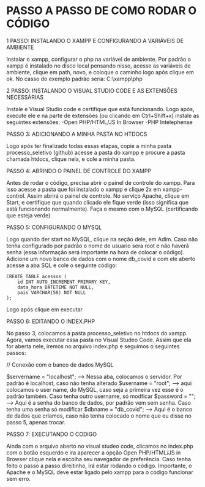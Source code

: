 # PASSO A PASSO DE COMO RODAR O CÓDIGO

1 PASSO: INSTALANDO O XAMPP E CONFIGURANDO A VARIÁVEIS DE AMBIENTE

Instalar o xampp, configurar o php na variável de ambiente. Por padrão o xampp é instalado no disco local pensando nisso, acesse as variáveis de ambiente, clique em path, novo, e coloque o caminho logo após clique em ok. No casso do exemplo padrão seria: C:\xampp\php

2 PASSO: INSTALANDO O VISUAL STUDIO CODE E AS EXTENSÕES NECESSÁRIAS

Instale e Visual Studio code e certifique que está funcionando. Logo após, execute ele e na parte de extensões (ou clicando em  Ctrl+Shift+x) instale as seguintes extensões: -Open PHP/HTML/JS In Browser -PHP Intelephense 

PASSO 3: ADICIONANDO A MINHA PASTA NO HTDOCS

Logo após ter finalizado todas essas etapas, copie a minha pasta processo_seletivo (github) acesse a pasta do xampp e procure a pasta chamada htdocs, clique nela, e cole a minha pasta.

PASSO 4: ABRINDO O PAINEL DE CONTROLE DO XAMPP

Antes de rodar o código, precisa abrir o painel de controle do xampp. Para isso acesse a pasta que foi instalado o xampp e clique 2x em xampp-control. Assim abrirá o painel de controle.
No serviço Apache, clique em Start, e certifique que quando clicado ele fique verde (isso significa que está funcionando normalmente). Faça o mesmo com o MySQL (certificando que esteja verde)

PASSO 5: CONFIGURANDO O MYSQL

Logo quando der start no MySQL, clique na seção dele, em Adim. Caso não tenha configurado por padrão o nome de usuario sera root e não haverá senha (essa informação será importante na hora de colocar o código). Adicione um novo banco de dados com o nome db_covid e com ele aberto acesse a aba SQL e cole o seguinte código:

    CREATE TABLE acessos (
        id INT AUTO_INCREMENT PRIMARY KEY,
        data_hora DATETIME NOT NULL,
        pais VARCHAR(50) NOT NULL
    );


Logo após clique em executar

PASSO 6: EDITANDO O INDEX.PHP

No passo 3, colocamos a pasta processo_seletivo no htdocs do xampp. Agora, vamos executar essa pasta no Visual Studeo Code. Assim que ela for aberta nele, iremos no arquivo index.php e seguimos o seguintes passos:

// Conexão com o banco de dados MySQL

$servername = "localhost";    --> Nessa aba, colocamos o servidor. Por padrão é localhost, caso não tenha alterado
$username = "root"; --> aqui colocamos o user name, do MySQL, caso seja a primeira vez esse é o padrão também. Caso tenha outro username, só modficar
$password = ""; --> Aqui é a senha do banco de dados, por padrão vem sem senha. Caso tenha uma senha só modificar
$dbname = "db_covid"; --> Aqui é o banco de dados que criamos, caso não tenha colocado o nome que eu disse no passo 5, apenas trocar.

PASSO 7: EXECUTANDO O CODIGO

Ainda com o arquivo aberto no visual studeo code, clicamos no index.php com o botão esquerdo e ira aparecer a opção Open PHP/HTML/JS in Browser clique nela e escolha seu navegador de preferência. Caso tenha feito o passo a passo direitinho, irá estar rodando o código. Importante, o Apache e o MySQL deve estar ligado pelo xampp para o código funcionar sem erro.
